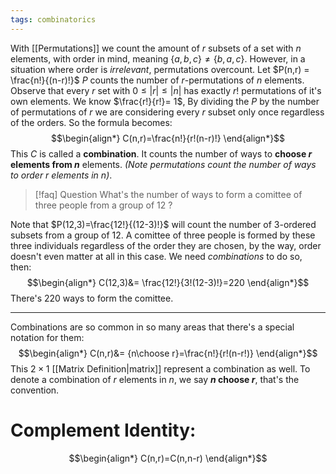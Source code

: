 ```yaml
---
tags: combinatorics
---
```

With [[Permutations]] we count the amount of $r$ subsets of a set with $n$ elements, with order in mind, meaning $\{a,b,c\} \ne \{b,a,c\}$. However, in a situation where order is *irrelevant*, permutations overcount.
Let $P(n,r) = \frac{n!}{(n-r)!}$ 
$P$ counts the number of $r$-permutations of $n$ elements. Observe that every $r$ set with $0 \le |r| \le |n|$ has exactly $r!$ permutations of it's own elements. We know $\frac{r!}{r!}= 1$, By dividing the $P$ by the number of permutations of $r$ we are considering every $r$ subset only once regardless of the orders. So the formula becomes:
$$\begin{align*}
C(n,r)=\frac{n!}{r!(n-r)!}
\end{align*}$$
This $C$ is called a **combination**. It counts the number of ways to **choose $r$ elements from $n$** elements. *(Note permutations count the number of ways to order $r$ elements in $n$)*. 

>[!faq] Question
>What's the number of ways to form a comittee of three people from a group of 12 ?

Note that $P(12,3)=\frac{12!}{(12-3)!}$ will count the number of $3$-ordered subsets from a group of $12$. A comittee of three people is formed by these three individuals regardless of the order they are chosen, by the way, order doesn't even matter at all in this case. We need *combinations* to do so, then:
$$\begin{align*}
C(12,3)&= \frac{12!}{3!(12-3)!}=220
\end{align*}$$
There's $220$ ways to form the comittee.
___
Combinations are so common in so many areas that there's a special notation for them:
$$\begin{align*}
C(n,r)&= {n\choose r}=\frac{n!}{r!(n-r!)}
\end{align*}$$
This $2\times 1$ [[Matrix Definition|matrix]] represent a combination as well. To denote a combination of $r$ elements in $n$, we say **$n$ choose $r$**, that's the convention.
# Complement Identity:
$$\begin{align*}
C(n,r)=C(n,n-r)
\end{align*}$$
